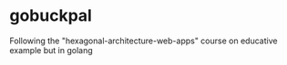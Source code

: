 # gobuckpal
Following the "hexagonal-architecture-web-apps" course on educative example but in golang
